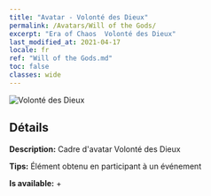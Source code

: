 ```yaml
---
title: "Avatar - Volonté des Dieux"
permalink: /Avatars/Will of the Gods/
excerpt: "Era of Chaos  Volonté des Dieux"
last_modified_at: 2021-04-17
locale: fr
ref: "Will of the Gods.md"
toc: false
classes: wide
---
```

 ![Volonté des Dieux](/images/a/avatarFrame_30.png)

## Détails

 **Description:** Cadre d'avatar Volonté des Dieux 

 **Tips:** Élément obtenu en participant à un événement 

 **Is available:**  + 

